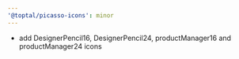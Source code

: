 ```yaml
---
'@toptal/picasso-icons': minor
---
```


- add DesignerPencil16, DesignerPencil24, productManager16 and productManager24 icons
